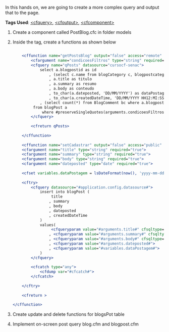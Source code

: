 In this hands on, we are going to create a more complex query and output that to the page.

**Tags Used**: [\<cfquery>](https://helpx.adobe.com/coldfusion/cfml-reference/coldfusion-tags/tags-p-q/cfquery.html), [\<cfoutput>](https://helpx.adobe.com/coldfusion/cfml-reference/coldfusion-tags/tags-m-o/cfoutput.html), [\<cfcomponent>](https://helpx.adobe.com/coldfusion/developing-applications/building-blocks-of-coldfusion-applications/building-and-using-coldfusion-components.html)


1. Create a component called PostBlog.cfc in folder models

1. Inside the <cfcomponent> tag, create a functions as shown below

    ```cfml
	
		<cffunction name="getPostsBlog" output="false" access="remote" returntype="query">
			<cfargument name="condicoesFiltros" type="string" required="true">
			<cfquery name="qPosts" datasource="cursocf-senac">
				select a.blogpostid as id
					, (select c.name from blogCategory c, blogpostcategory rl where c.blogcategoryid = rl.categoryid and rl.postid = a.blogpostid limit 1) as nomeCategoria
					, a.title as titulo
					, a.summary as resumo
					, a.body as conteudo
					, to_char(a.dateposted, 'DD/MM/YYYY') as dataPostagem
					, to_char(a.createdDateTime, 'DD/MM/YYYY HH12:MI:SS') as dataHoraSistema
				, (select count(*) from BlogComment bc where a.blogpostid = bc.blogpostid) as qtdComentarios
			 from blogPost a
				 where #preserveSingleQuotes(arguments.condicoesFiltros)#
			</cfquery>
			
			<cfreturn qPosts>
			
		</cffunction>
		
		<cffunction name="setCadastrar" output="false" access="public" returntype="Any">
		<cfargument name="title" type="string" required="true">
		<cfargument name="summary" type="string" required="true">
		<cfargument name="body" type="string" required="true">
		<cfargument name="dateposted" type="date" required="true">
		
		<cfset variables.dataPostagem = lsDateFormat(now(), 'yyyy-mm-dd') &" "& lsTimeFormat(now(), 'HH:mm:ss') />
		
		<cftry>
			<cfquery datasource="#application.config.datasource#">
				insert into blogPost (
					 title
					, summary
					, body
					, dateposted
					, createdDateTime
				)
				values(
					 <cfqueryparam value="#arguments.title#" cfsqltype="cf_sql_varchar" maxlength="70">
					, <cfqueryparam value="#arguments.summary#" cfsqltype="cf_sql_longvarchar">
					, <cfqueryparam value="#arguments.body#" cfsqltype="cf_sql_longvarchar">
					, <cfqueryparam value="#arguments.dateposted#">
					, <cfqueryparam value="#variables.dataPostagem#">
				)
			</cfquery>
			
			<cfcatch type="any">
				<cfdump var="#cfcatch#">
			</cfcatch>
		
		</cftry>
		
		<cfreturn >
		
	</cffunction>
    ```

1. Create update and delete functions for blogsPot table

1. Implement on-screen post query blog.cfm and blogpost.cfm

